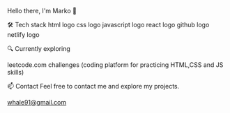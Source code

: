 Hello there, I'm Marko 👋


🛠️ Tech stack
html logo css logo javascript logo react logo github logo netlify logo

🔍 Currently exploring

leetcode.com challenges (coding platform for practicing HTML,CSS and JS skills)


📫 Contact
Feel free to contact me and explore my projects.

whale91@gmail.com
